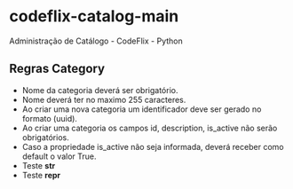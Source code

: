 # codeflix-catalog-main
Administração de Catálogo - CodeFlix - Python


## Regras Category

- Nome da categoria deverá ser obrigatório.
- Nome deverá ter no maximo 255 caracteres.
- Ao criar uma nova categoria um identificador deve ser gerado no formato (uuid).
- Ao criar uma categoria os campos id, description, is_active não serão obrigatórios.
- Caso a propriedade is_active não seja informada, deverá receber como default o valor True.
- Teste __str__
- Teste __repr__

